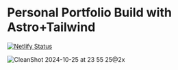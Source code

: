 # Personal Portfolio Build with Astro+Tailwind

[![Netlify Status](https://api.netlify.com/api/v1/badges/5da269c1-c24f-4c07-807f-83e5851f1468/deploy-status)](https://app.netlify.com/sites/fazleyrabbi/deploys)

![CleanShot 2024-10-25 at 23 55 25@2x](https://github.com/user-attachments/assets/2ced4898-db82-4a28-9db4-f0dcc43c8008)
